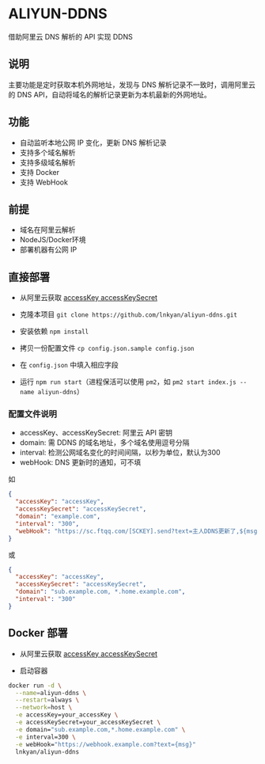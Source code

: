 ALIYUN-DDNS
===============

借助阿里云 DNS 解析的 API 实现 DDNS

## 说明

主要功能是定时获取本机外网地址，发现与 DNS 解析记录不一致时，调用阿里云的 DNS API，自动将域名的解析记录更新为本机最新的外网地址。

## 功能

* 自动监听本地公网 IP 变化，更新 DNS 解析记录
* 支持多个域名解析
* 支持多级域名解析
* 支持 Docker
* 支持 WebHook

## 前提

* 域名在阿里云解析
* NodeJS/Docker环境
* 部署机器有公网 IP

## 直接部署

* 从阿里云获取 [accessKey accessKeySecret](https://ak-console.aliyun.com/#/accesskey)

* 克隆本项目 `git clone https://github.com/lnkyan/aliyun-ddns.git`

* 安装依赖 `npm install`

* 拷贝一份配置文件 `cp config.json.sample config.json`

* 在 `config.json` 中填入相应字段

* 运行 `npm run start`（进程保活可以使用 `pm2`，如 `pm2 start index.js --name aliyun-ddns`）

### 配置文件说明

  * accessKey、accessKeySecret: 阿里云 API 密钥
  * domain: 需 DDNS 的域名地址，多个域名使用逗号分隔
  * interval: 检测公网域名变化的时间间隔，以秒为单位，默认为300
  * webHook: DNS 更新时的通知，可不填
  
  如
  ```json
  {
    "accessKey": "accessKey",
    "accessKeySecret": "accessKeySecret",
    "domain": "example.com",
    "interval": "300",
    "webHook": "https://sc.ftqq.com/[SCKEY].send?text=主人DDNS更新了,${msg}"
  }
  ```
  或
  ```json
  {
    "accessKey": "accessKey",
    "accessKeySecret": "accessKeySecret",
    "domain": "sub.example.com, *.home.example.com",
    "interval": "300"
  }
  ```

## Docker 部署

* 从阿里云获取 [accessKey accessKeySecret](https://ak-console.aliyun.com/#/accesskey)

* 启动容器

```bash
docker run -d \
  --name=aliyun-ddns \
  --restart=always \
  --network=host \
  -e accessKey=your_accessKey \
  -e accessKeySecret=your_accessKeySecret \
  -e domain="sub.example.com,*.home.example.com" \
  -e interval=300 \
  -e webHook="https://webhook.example.com?text={msg}"
  lnkyan/aliyun-ddns
```
